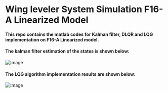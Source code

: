 # Wing leveler System Simulation F16-A Linearized Model
#### This repo contains the matlab codes for Kalman filter, DLQR and LQG implementation on F16-A Linearized model.
#### The kalman filter estimation of the states is shown below:
![image](https://user-images.githubusercontent.com/73269696/160678224-43dcded7-fd8d-41d2-a9d1-46779e131d12.png)
#### The LQG algorithm implementation results are shown below:
![image](https://user-images.githubusercontent.com/73269696/160679198-8fd007e9-784e-4cee-ba9c-52c4230176e0.png)


